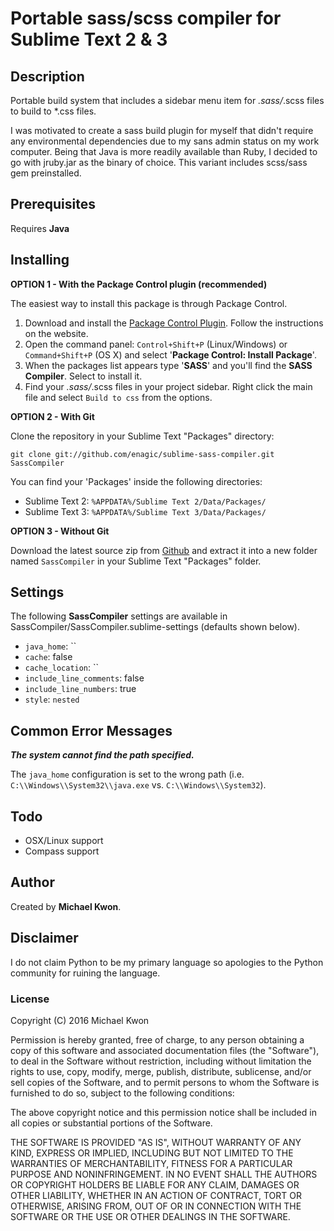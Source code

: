 Portable sass/scss compiler for Sublime Text 2 & 3
====================================

Description
-----------

Portable build system that includes a sidebar menu item for *.sass/*.scss files to build to *.css files.

I was motivated to create a sass build plugin for myself that didn't require any environmental dependencies due to my sans admin status on my work computer.  Being that Java is more readily available than Ruby, I decided to go with jruby.jar as the binary of choice.  This variant includes scss/sass gem preinstalled.

Prerequisites
-------------

Requires **Java**


Installing
----------
**OPTION 1 - With the Package Control plugin (recommended)**

The easiest way to install this package is through Package Control.

1. Download and install the [Package Control Plugin](http://wbond.net/sublime_packages/package_control).
Follow the instructions on the website.
2. Open the command panel: `Control+Shift+P` (Linux/Windows) or `Command+Shift+P` (OS X) and select '**Package Control: Install Package**'.
3. When the packages list appears type '**SASS**' and you'll find the **SASS Compiler**. Select to install it.
4. Find your *.sass/*.scss files in your project sidebar.  Right click the main file and select `Build to css` from the options.


**OPTION 2 - With Git**

Clone the repository in your Sublime Text "Packages" directory:

    git clone git://github.com/enagic/sublime-sass-compiler.git SassCompiler

You can find your 'Packages' inside the following directories:

* Sublime Text 2:
    `%APPDATA%/Sublime Text 2/Data/Packages/`
* Sublime Text 3:
    `%APPDATA%/Sublime Text 3/Data/Packages/`

**OPTION 3 - Without Git**

Download the latest source zip from [Github](https://github.com/enagic/sublime-sass-compiler) and extract it into a new folder named `SassCompiler` in your Sublime Text "Packages" folder.

Settings
--------

The following **SassCompiler** settings are available in SassCompiler/SassCompiler.sublime-settings (defaults shown below).

* `java_home`: ``
* `cache`: false
* `cache_location`: ``
* `include_line_comments`: false
* `include_line_numbers`: true
* `style`: `nested`

Common Error Messages
---------------------

***The system cannot find the path specified.***

The `java_home` configuration is set to the wrong path (i.e. `C:\\Windows\\System32\\java.exe` vs. `C:\\Windows\\System32`).
 

Todo
----

* OSX/Linux support
* Compass support

Author
------

Created by **Michael Kwon**.

Disclaimer
-----------

I do not claim Python to be my primary language so apologies to the Python community for ruining the language.

### License
Copyright (C) 2016 Michael Kwon

Permission is hereby granted, free of charge, to any person obtaining a copy of
this software and associated documentation files (the "Software"), to deal in
the Software without restriction, including without limitation the rights to
use, copy, modify, merge, publish, distribute, sublicense, and/or sell copies
of the Software, and to permit persons to whom the Software is furnished to do
so, subject to the following conditions:

The above copyright notice and this permission notice shall be included in all
copies or substantial portions of the Software.

THE SOFTWARE IS PROVIDED "AS IS", WITHOUT WARRANTY OF ANY KIND, EXPRESS OR
IMPLIED, INCLUDING BUT NOT LIMITED TO THE WARRANTIES OF MERCHANTABILITY,
FITNESS FOR A PARTICULAR PURPOSE AND NONINFRINGEMENT. IN NO EVENT SHALL THE
AUTHORS OR COPYRIGHT HOLDERS BE LIABLE FOR ANY CLAIM, DAMAGES OR OTHER
LIABILITY, WHETHER IN AN ACTION OF CONTRACT, TORT OR OTHERWISE, ARISING FROM,
OUT OF OR IN CONNECTION WITH THE SOFTWARE OR THE USE OR OTHER DEALINGS IN THE
SOFTWARE.
